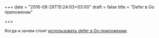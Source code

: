 +++
date = "2016-08-29T15:24:03+03:00"
draft = false
title = "Defer в Go приложении"

+++

<p>Когда и зачем стоит <a href="https://kylewbanks.com/blog/when-to-use-defer-in-go">использовать defer в Go приложении</a>.</p>

